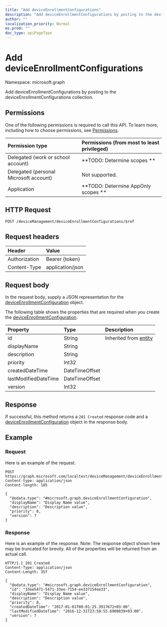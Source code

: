 ```yaml
---
title: "Add deviceEnrollmentConfigurations"
description: "Add deviceEnrollmentConfigurations by posting to the deviceEnrollmentConfigurations collection."
author: ""
localization_priority: Normal
ms.prod: ""
doc_type: apiPageType
---
```


# Add deviceEnrollmentConfigurations

Namespace: microsoft.graph

Add deviceEnrollmentConfigurations by posting to the deviceEnrollmentConfigurations collection.

## Permissions
One of the following permissions is required to call this API. To learn more, including how to choose permissions, see [Permissions](/concepts/permissions-reference.md).

|Permission type|Permissions (from most to least privileged)|
|:---|:---|
|Delegated (work or school account)|**TODO: Determine scopes **|
|Delegated (personal Microsoft account)|Not supported.|
|Application|**TODO: Determine AppOnly scopes **|

## HTTP Request
<!-- {
  "blockType": "ignored"
}
-->
``` http
POST /deviceManagement/deviceEnrollmentConfigurations/$ref
```

## Request headers
|Header|Value|
|:---|:---|
|Authorization|Bearer {token}|
|Content-Type|application/json|

## Request body
In the request body, supply a JSON representation for the [deviceEnrollmentConfiguration](../resources/deviceenrollmentconfiguration.md) object.

The following table shows the properties that are required when you create the [deviceEnrollmentConfiguration](../resources/deviceenrollmentconfiguration.md).

|Property|Type|Description|
|:---|:---|:---|
|id|String| Inherited from [entity](../resources/entity.md)|
|displayName|String||
|description|String||
|priority|Int32||
|createdDateTime|DateTimeOffset||
|lastModifiedDateTime|DateTimeOffset||
|version|Int32||



## Response
If successful, this method returns a `201 Created` response code and a [deviceEnrollmentConfiguration](../resources/deviceenrollmentconfiguration.md) object in the response body.

## Example

### Request
Here is an example of the request.
<!-- {
  "blockType": "request",
  "name": "create_deviceenrollmentconfiguration_from_"
}
-->
``` http
POST https://graph.microsoft.com/localtest/deviceManagement/deviceEnrollmentConfigurations
Content-type: application/json
Content-length: 185

{
  "@odata.type": "#microsoft.graph.deviceEnrollmentConfiguration",
  "displayName": "Display Name value",
  "description": "Description value",
  "priority": 8,
  "version": 7
}
```

### Response
Here is an example of the response. Note: The response object shown here may be truncated for brevity. All of the properties will be returned from an actual call.
<!-- {
  "blockType": "response",
  "truncated": true,
  "@odata.type": "microsoft.graph.deviceenrollmentconfiguration"
}
-->
``` http
HTTP/1.1 201 Created
Content-Type: application/json
Content-Length: 357

{
  "@odata.type": "#microsoft.graph.deviceEnrollmentConfiguration",
  "id": "33ee5471-5471-33ee-7154-ee337154ee33",
  "displayName": "Display Name value",
  "description": "Description value",
  "priority": 8,
  "createdDateTime": "2017-01-01T00:01:25.3917672+03:00",
  "lastModifiedDateTime": "2016-12-31T23:58:55.6908839+03:00",
  "version": 7
}
```

